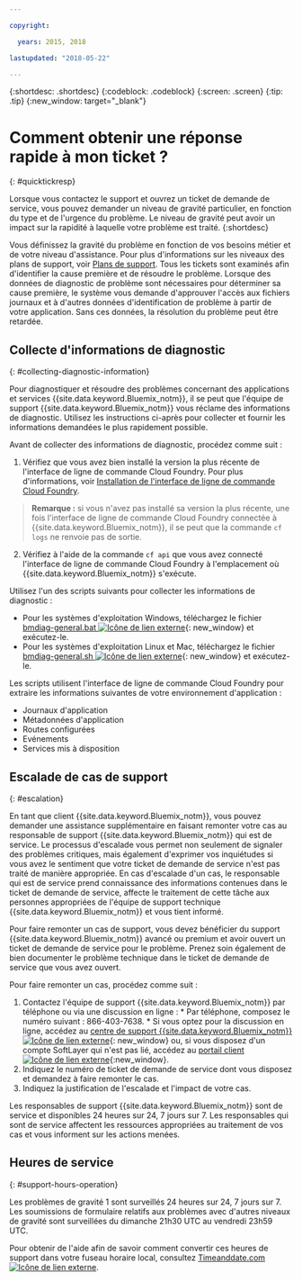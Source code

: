 ```yaml
---

copyright:

  years: 2015, 2018

lastupdated: "2018-05-22"

---
```



{:shortdesc: .shortdesc}
{:codeblock: .codeblock}
{:screen: .screen}
{:tip: .tip}
{:new_window: target="_blank"}


# Comment obtenir une réponse rapide à mon ticket ?
{: #quicktickresp}

Lorsque vous contactez le support et ouvrez un ticket de demande de service, vous pouvez demander un niveau de gravité particulier, en fonction du type et de l'urgence du problème. Le niveau de gravité peut avoir un impact sur la rapidité à laquelle votre problème est traité.
{:shortdesc}

Vous définissez la gravité du problème en fonction de vos besoins métier et de votre niveau d'assistance. Pour plus d'informations sur les niveaux des plans de support, voir [Plans de support](/docs/get-support/index.html). Tous les tickets sont examinés afin d'identifier la cause première et de résoudre le problème. Lorsque des données de diagnostic de problème sont nécessaires pour déterminer sa cause première, le système vous demande d'approuver l'accès aux fichiers journaux et à d'autres données d'identification de problème à partir de votre application. Sans ces données, la résolution du problème peut être retardée.

## Collecte d'informations de diagnostic
{: #collecting-diagnostic-information}

Pour diagnostiquer et résoudre des problèmes concernant des applications et services {{site.data.keyword.Bluemix_notm}}, il se peut que l'équipe de support {{site.data.keyword.Bluemix_notm}} vous réclame des informations de diagnostic. Utilisez les instructions ci-après pour collecter et fournir les informations demandées le plus rapidement possible.

Avant de collecter des informations de diagnostic, procédez comme suit :

1. Vérifiez que vous avez bien installé la version la plus récente de l'interface de ligne de commande Cloud Foundry. Pour plus d'informations, voir [Installation de l'interface de ligne de commande Cloud Foundry](/docs/starters/install_cli.html).
>**Remarque :** si vous n'avez pas installé sa version la plus récente, une fois l'interface de ligne de commande Cloud Foundry connectée à {{site.data.keyword.Bluemix_notm}}, il se peut que la commande `cf logs` ne renvoie pas de sortie.
2. Vérifiez à l'aide de la commande `cf api` que vous avez connecté l'interface de ligne de commande Cloud Foundry à l'emplacement où {{site.data.keyword.Bluemix_notm}} s'exécute.

Utilisez l'un des scripts suivants pour collecter les informations de diagnostic :

  * Pour les systèmes d'exploitation Windows, téléchargez le fichier [bmdiag-general.bat ![Icône de lien externe](../icons/launch-glyph.svg "Icône de lien externe")](http://bluemix-mustgather.mybluemix.net/mustgather/general/bmdiag-general.bat){: new_window} et exécutez-le.
  * Pour les systèmes d'exploitation Linux et Mac, téléchargez le fichier [bmdiag-general.sh ![Icône de lien externe](../icons/launch-glyph.svg "Icône de lien externe")](http://bluemix-mustgather.mybluemix.net/mustgather/general/bmdiag-general.sh){: new_window} et exécutez-le.

Les scripts utilisent l'interface de ligne de commande Cloud Foundry pour extraire les informations suivantes de votre environnement d'application :
  * Journaux d'application
  * Métadonnées d'application
  * Routes configurées
  * Evénements
  * Services mis à disposition

## Escalade de cas de support
{: #escalation}

En tant que client {{site.data.keyword.Bluemix_notm}}, vous pouvez demander une assistance supplémentaire en faisant remonter votre cas au responsable de support {{site.data.keyword.Bluemix_notm}} qui est de service. Le processus d'escalade vous permet non seulement de signaler des problèmes critiques, mais également d'exprimer vos inquiétudes si vous avez le sentiment que votre ticket de demande de service n'est pas traité de manière appropriée. En cas d'escalade d'un cas, le responsable qui est de service prend connaissance des informations contenues dans le ticket de demande de service, affecte le traitement de cette tâche aux personnes appropriées de l'équipe de support technique {{site.data.keyword.Bluemix_notm}} et vous tient informé.

Pour faire remonter un cas de support, vous devez bénéficier du support {{site.data.keyword.Bluemix_notm}} avancé ou premium et avoir ouvert un ticket de demande de service pour le problème. Prenez soin également de bien documenter le problème technique dans le ticket de demande de service que vous avez ouvert. 

 Pour faire remonter un cas, procédez comme suit :

  1. Contactez l'équipe de support {{site.data.keyword.Bluemix_notm}} par téléphone ou via une discussion en ligne :
    * Par téléphone, composez le numéro suivant : 866-403-7638.
    * Si vous optez pour la discussion en ligne, accédez au [centre de support {{site.data.keyword.Bluemix_notm}} ![Icône de lien externe](../icons/launch-glyph.svg "Icône de lien externe")](https://console.bluemix.net/unifiedsupport/supportcenter){: new_window} ou, si vous disposez d'un compte SoftLayer qui n'est pas lié, accédez au [portail client ![Icône de lien externe](../icons/launch-glyph.svg)](https://control.softlayer.com/){:new_window}.
  2. Indiquez le numéro de ticket de demande de service dont vous disposez et demandez à faire remonter le cas.
  3. Indiquez la justification de l'escalade et l'impact de votre cas.

Les responsables de support {{site.data.keyword.Bluemix_notm}} sont de service et disponibles 24 heures sur 24, 7 jours sur 7. Les responsables qui sont de service affectent les ressources appropriées au traitement de vos cas et vous informent sur les actions menées.


## Heures de service
{: #support-hours-operation}

Les problèmes de gravité 1 sont surveillés 24 heures sur 24, 7 jours sur 7. Les soumissions de formulaire relatifs aux problèmes avec d'autres niveaux de gravité sont surveillées du dimanche 21h30 UTC au vendredi 23h59 UTC.

Pour obtenir de l'aide afin de savoir comment convertir ces heures de support dans votre fuseau horaire local, consultez [Timeanddate.com ![Icône de lien externe](../icons/launch-glyph.svg "Icône de lien ")](https://www.timeanddate.com).
